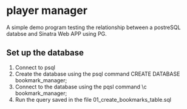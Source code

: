 # player manager

A simple demo program testing the relationship between a postreSQL databse and Sinatra Web APP using PG.

## Set up the database

1. Connect to psql
2. Create the database using the psql command CREATE DATABASE bookmark_manager;
3. Connect to the database using the pqsl command \c bookmark_manager;
4. Run the query saved in the file 01_create_bookmarks_table.sql
